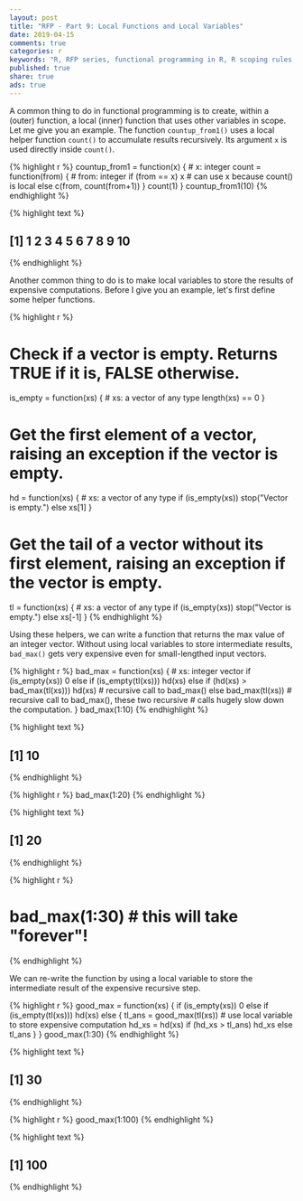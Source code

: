 ```yaml
---
layout: post
title: "RFP - Part 9: Local Functions and Local Variables"
date: 2019-04-15
comments: true
categories: r
keywords: "R, RFP series, functional programming in R, R scoping rules, R function calls, R local functions, R function enclosures, scopes, local variables"
published: true
share: true
ads: true
---
```

 
A common thing to do in functional programming is to create, within a (outer) function, a local (inner) function that uses other variables in scope. Let me give you an example. The function `countup_from1()` uses a local helper function `count()` to accumulate results recursively. Its argument `x` is used directly inside `count()`.


{% highlight r %}
countup_from1 = function(x) { # x: integer
        count = function(from) { # from: integer
                if (from == x) x # can use x because count() is local
                else c(from, count(from+1))
        }
        count(1)
}
countup_from1(10)
{% endhighlight %}



{% highlight text %}
##  [1]  1  2  3  4  5  6  7  8  9 10
{% endhighlight %}

Another common thing to do is to make local variables to store the results of expensive computations. Before I give you an example, let's first define some helper functions. 


{% highlight r %}
# Check if a vector is empty. Returns TRUE if it is, FALSE otherwise.
is_empty = function(xs) { # xs: a vector of any type
        length(xs) == 0
}

# Get the first element of a vector, raising an exception if the vector is empty.
hd = function(xs) { # xs: a vector of any type
        if (is_empty(xs)) stop("Vector is empty.")
        else xs[1]
}

# Get the tail of a vector without its first element, raising an exception if the vector is empty.
tl = function(xs) { # xs: a vector of any type
        if (is_empty(xs)) stop("Vector is empty.")
        else xs[-1]
}
{% endhighlight %}

Using these helpers, we can write a function that returns the max value of an integer vector. Without using local variables to store intermediate results, `bad_max()` gets very expensive even for small-lengthed input vectors.

{% highlight r %}
bad_max = function(xs) { # xs: integer vector
        if (is_empty(xs)) 0
        else if (is_empty(tl(xs))) hd(xs)
        else if (hd(xs) > bad_max(tl(xs))) hd(xs) # recursive call to bad_max()
        else bad_max(tl(xs)) # recursive call to bad_max(), these two recursive
                             # calls hugely slow down the computation.
}
bad_max(1:10)
{% endhighlight %}



{% highlight text %}
## [1] 10
{% endhighlight %}



{% highlight r %}
bad_max(1:20)
{% endhighlight %}



{% highlight text %}
## [1] 20
{% endhighlight %}



{% highlight r %}
# bad_max(1:30) # this will take "forever"!
{% endhighlight %}

We can re-write the function by using a local variable to store the
intermediate result of the expensive recursive step.


{% highlight r %}
good_max = function(xs) {
        if (is_empty(xs)) 0
        else if (is_empty(tl(xs))) hd(xs)
        else {
                tl_ans = good_max(tl(xs)) # use local variable to store expensive computation
                hd_xs  = hd(xs) 
                if (hd_xs > tl_ans) hd_xs
                else tl_ans
        }
}
good_max(1:30)
{% endhighlight %}



{% highlight text %}
## [1] 30
{% endhighlight %}



{% highlight r %}
good_max(1:100)
{% endhighlight %}



{% highlight text %}
## [1] 100
{% endhighlight %}

